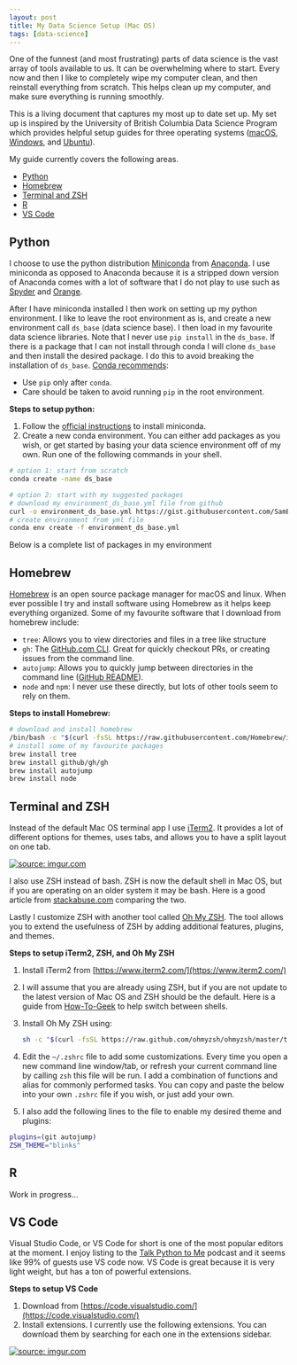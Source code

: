 ```yaml
---
layout: post
title: My Data Science Setup (Mac OS)
tags: [data-science]
---
```


One of the funnest (and most frustrating) parts of data science is the vast array of tools available to us. It can be overwhelming where to start. Every now and then I like to completely wipe my computer clean, and then reinstall everything from scratch. This helps clean up my computer, and make sure everything is running smoothly.

This is a living document that captures my most up to date set up. My set up is inspired by the University of British Columbia Data Science Program which provides helpful setup guides for three operating systems ([macOS](https://ubc-mds.github.io/resources_pages/install_ds_stack_mac/), [Windows](https://ubc-mds.github.io/resources_pages/install_ds_stack_windows/), and [Ubuntu](https://ubc-mds.github.io/resources_pages/install_ds_stack_ubuntu/)).

My guide currently covers the following areas.

- [Python](#python)
- [Homebrew](#homebrew)
- [Terminal and ZSH](#terminal-and-zsh)
- [R](#r)
- [VS Code](#vs-code)

## Python

I choose to use the python distribution [Miniconda](https://docs.conda.io/en/latest/miniconda.html) from [Anaconda](https://www.anaconda.com/). I use miniconda as opposed to Anaconda because it is a stripped down version of Anaconda comes with a lot of software that I do not play to use such as [Spyder](https://www.spyder-ide.org/) and [Orange](https://orange.biolab.si/).

After I have miniconda installed I then work on setting up my python environment. I like to leave the root environment as is, and create a new environment call `ds_base` (data science base). I then load in my favourite data science libraries. Note that I never use `pip install` in the `ds_base`. If there is a package that I can not install through conda I will clone `ds_base` and then install the desired package. I do this to avoid breaking the installation of `ds_base`. [Conda recommends](https://docs.conda.io/projects/conda/en/latest/user-guide/tasks/manage-environments.html?highlight=pip#using-pip-in-an-environment):

- Use `pip` only after `conda`.
- Care should be taken to avoid running `pip` in the root environment.

**Steps to setup python:**

1. Follow the [official instructions](https://docs.conda.io/en/latest/miniconda.html) to install miniconda.
2. Create a new conda environment. You can either add packages as you wish, or get started by basing your data science environment off of my own. Run one of the following commands in your shell.

```bash
# option 1: start from scratch 
conda create -name ds_base

# option 2: start with my suggested packages
# download my environment_ds_base.yml file from github
curl -o environment_ds_base.yml https://gist.githubusercontent.com/SamEdwardes/ae9fd4582d5fe213c5e2c43b68a78e12/raw/7d8c163a8d0da96602133d739d92c67337d9223a/environment_ds_base.yml
# create environment from yml file
conda env create -f environment_ds_base.yml
```

Below is a complete list of packages in my environment

<script src="https://gist.github.com/SamEdwardes/ae9fd4582d5fe213c5e2c43b68a78e12.js"></script>


## Homebrew

[Homebrew](https://brew.sh/) is an open source package manager for macOS and linux. When ever possible I try and install software using Homebrew as it helps keep everything organized. Some of my favourite software that I download from homebrew include:

- `tree`: Allows you to view directories and files in a tree like structure
- `gh`: The [GitHub.com CLI](https://cli.github.com/). Great for quickly checkout PRs, or creating issues from the command line.
- `autojump`: Allows you to quickly jump between directories in the command line ([GitHub README](https://github.com/wting/autojump)).
- `node` and `npm`: I never use these directly, but lots of other tools seem to rely on them.

**Steps to install Homebrew:**

```bash
# download and install homebrew
/bin/bash -c "$(curl -fsSL https://raw.githubusercontent.com/Homebrew/install/master/install.sh)"
# install some of my favourite packages
brew install tree
brew install github/gh/gh
brew install autojump
brew install node
```


## Terminal and ZSH

Instead of the default Mac OS terminal app I use [iTerm2](https://www.iterm2.com/). It provides a lot of different options for themes, uses tabs, and allows you to have a split layout on one tab.

<a href="https://imgur.com/AsAkhjz"><img src="https://i.imgur.com/AsAkhjz.png" title="source: imgur.com" /></a>

I also use ZSH instead of bash. ZSH is now the default shell in Mac OS, but if you are operating on an older system it may be bash. Here is a good article from [stackabuse.com](https://stackabuse.com/zsh-vs-bash/) comparing the two.

Lastly I customize ZSH with another tool called [Oh My ZSH](https://ohmyz.sh/). The tool allows you to extend the usefulness of ZSH by adding additional features, plugins, and themes.

**Steps to setup iTerm2, ZSH, and Oh My ZSH**

1. Install iTerm2 from [https://www.iterm2.com/](https://www.iterm2.com/)

2. I will assume that you are already using ZSH, but if you are not update to the latest version of Mac OS and ZSH should be the default. Here is a guide from [How-To-Geek](https://www.howtogeek.com/444596/how-to-change-the-default-shell-to-bash-in-macos-catalina/) to help switch between shells.

3. Install Oh My ZSH using:

   ```bash
   sh -c "$(curl -fsSL https://raw.github.com/ohmyzsh/ohmyzsh/master/tools/install.sh)"
   ```

4. Edit the `~/.zshrc` file to add some customizations. Every time you open a new command line window/tab, or refresh your current command line by calling `zsh` this file will be run. I add a combination of functions and alias for commonly performed tasks. You can copy and paste the below into your own `.zshrc` file if you wish, or just add your own.

<script src="https://gist.github.com/SamEdwardes/958a8644b5a045a82afce80eaf6cafdc.js"></script>

5. I also add the following lines to the file to enable my desired theme and plugins:

```bash
plugins=(git autojump)
ZSH_THEME="blinks"
```

## R

Work in progress...

## VS Code

Visual Studio Code, or VS Code for short is one of the most popular editors at the moment. I enjoy listing to the [Talk Python to Me](https://talkpython.fm/) podcast and it seems like 99% of guests use VS code now. VS Code is great because it is very light weight, but has a ton of powerful extensions.

**Steps to setup VS Code**

1. Download from [https://code.visualstudio.com/](https://code.visualstudio.com/)
2. Install extensions. I currently use the following extensions. You can download them by searching for each one in the extensions sidebar.

<a href="https://imgur.com/OeacnZr"><img src="https://i.imgur.com/OeacnZr.png" title="source: imgur.com" /></a>